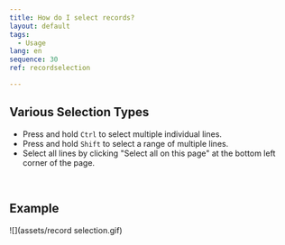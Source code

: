 ```yaml
---
title: How do I select records?
layout: default
tags:
  - Usage
lang: en
sequence: 30
ref: recordselection

---
```


## Various Selection Types
- Press and hold `Ctrl` to select multiple individual lines.
- Press and hold `Shift` to select a range of multiple lines.
- Select all lines by clicking "Select all on this page" at the bottom left corner of the page.
<br>

## Example

![](assets/record selection.gif)
